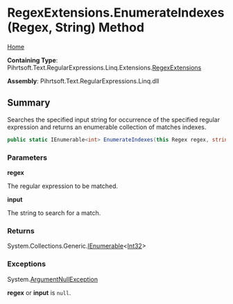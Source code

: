 # RegexExtensions\.EnumerateIndexes\(Regex, String\) Method

[Home](../../../../../../../README.md)

**Containing Type**: Pihrtsoft\.Text\.RegularExpressions\.Linq\.Extensions\.[RegexExtensions](../README.md)

**Assembly**: Pihrtsoft\.Text\.RegularExpressions\.Linq\.dll

## Summary

Searches the specified input string for occurrence of the specified regular expression and returns an enumerable collection of matches indexes\.

```csharp
public static IEnumerable<int> EnumerateIndexes(this Regex regex, string input)
```

### Parameters

**regex**

The regular expression to be matched\.

**input**

The string to search for a match\.

### Returns

System\.Collections\.Generic\.[IEnumerable](https://docs.microsoft.com/en-us/dotnet/api/system.collections.generic.ienumerable-1)\<[Int32](https://docs.microsoft.com/en-us/dotnet/api/system.int32)>

### Exceptions

System\.[ArgumentNullException](https://docs.microsoft.com/en-us/dotnet/api/system.argumentnullexception)

**regex** or **input** is `null`\.

